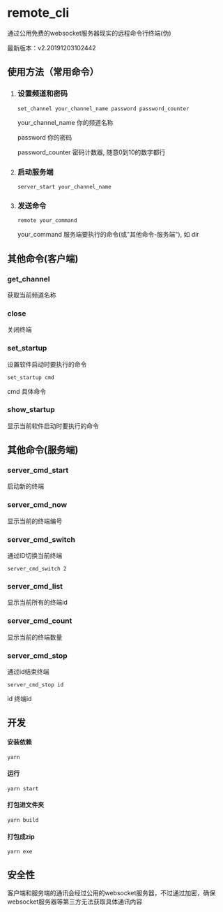 #	remote_cli

通过公用免费的websocket服务器现实的远程命令行终端(伪)

最新版本：v2.20191203102442



## 使用方法（常用命令）

1. ### 设置频道和密码

   ```
   set_channel your_channel_name password password_counter
   ```

   your_channel_name 你的频道名称

   password 你的密码

   password_counter 密码计数器, 随意0到10的数字都行

2. ### 启动服务端

   ```
   server_start your_channel_name
   ```

3. ### 发送命令

   ```
   remote your_command
   ```

   your_command 服务端要执行的命令(或"其他命令-服务端"), 如 dir



## 其他命令(客户端)

### get_channel

获取当前频道名称

### close

关闭终端

### set_startup

设置软件启动时要执行的命令

```
set_startup cmd
```

cmd 具体命令

### show_startup

显示当前软件启动时要执行的命令



## 其他命令(服务端)

### server_cmd_start

启动新的终端

### server_cmd_now

显示当前的终端编号

### server_cmd_switch

通过ID切换当前终端

```
server_cmd_switch 2
```

### server_cmd_list

显示当前所有的终端id

### server_cmd_count

显示当前的终端数量

### server_cmd_stop

通过id结束终端

```
server_cmd_stop id
```

id 终端id



## 开发

#### 安装依赖

```
yarn
```

#### 运行

```
yarn start
```

#### 打包进文件夹

```
yarn build
```

#### 打包成zip

```
yarn exe
```



## 安全性

客户端和服务端的通讯会经过公用的websocket服务器，不过通过加密，确保websocket服务器等第三方无法获取具体通讯内容

